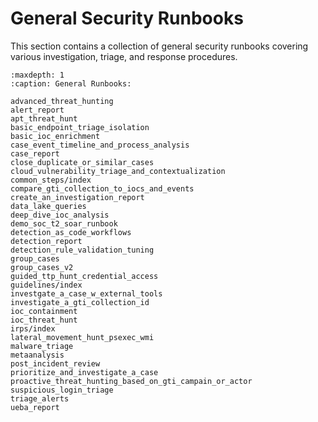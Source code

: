 # General Security Runbooks

This section contains a collection of general security runbooks covering various investigation, triage, and response procedures.

```{toctree}
:maxdepth: 1
:caption: General Runbooks:

advanced_threat_hunting
alert_report
apt_threat_hunt
basic_endpoint_triage_isolation
basic_ioc_enrichment
case_event_timeline_and_process_analysis
case_report
close_duplicate_or_similar_cases
cloud_vulnerability_triage_and_contextualization
common_steps/index
compare_gti_collection_to_iocs_and_events
create_an_investigation_report
data_lake_queries
deep_dive_ioc_analysis
demo_soc_t2_soar_runbook
detection_as_code_workflows
detection_report
detection_rule_validation_tuning
group_cases
group_cases_v2
guided_ttp_hunt_credential_access
guidelines/index
investgate_a_case_w_external_tools
investigate_a_gti_collection_id
ioc_containment
ioc_threat_hunt
irps/index
lateral_movement_hunt_psexec_wmi
malware_triage
metaanalysis
post_incident_review
prioritize_and_investigate_a_case
proactive_threat_hunting_based_on_gti_campain_or_actor
suspicious_login_triage
triage_alerts
ueba_report
